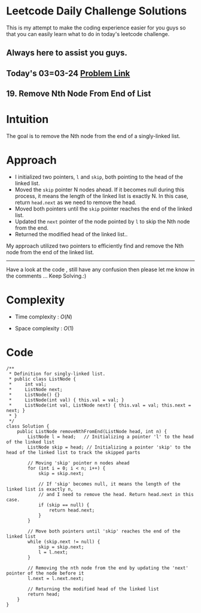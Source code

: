 # Leetcode Daily Challenge Solutions

This is my attempt to make the coding experience easier for you guys so that you can easily learn what to do in today's leetcode challenge.

## Always here to assist you guys.

## Today's 03=03-24 [Problem Link](https://leetcode.com/problems/remove-nth-node-from-end-of-list/description/?envType=daily-question&envId=2024-03-03)
## 19. Remove Nth Node From End of List

# Intuition
<!-- Describe your first thoughts on how to solve this problem. -->
The goal is to remove the Nth node from the end of a singly-linked list.

# Approach
<!-- Describe your approach to solving the problem. -->
- I initialized two pointers, `l` and `skip`, both pointing to the head of the linked list.
- Moved the `skip` pointer N nodes ahead. If it becomes null during this process, it means the length of the linked list is exactly N. In this case, return `head.next` as we need to remove the head.
- Moved both pointers until the `skip` pointer reaches the end of the linked list.
- Updated the `next` pointer of the node pointed by `l` to skip the Nth node from the end.
- Returned the modified head of the linked list..

My approach utilized two pointers to efficiently find and remove the Nth node from the end of the linked list.

---
Have a look at the code , still have any confusion then please let me know in the comments ... Keep Solving.:)
# Complexity
- Time complexity : $O(N)$
<!-- Add your time complexity here, e.g. $$O(n)$$ -->

- Space complexity : $O(1)$
<!-- Add your space complexity here, e.g. $$O(n)$$ -->

# Code
```
/**
 * Definition for singly-linked list.
 * public class ListNode {
 *     int val;
 *     ListNode next;
 *     ListNode() {}
 *     ListNode(int val) { this.val = val; }
 *     ListNode(int val, ListNode next) { this.val = val; this.next = next; }
 * }
 */
class Solution {
    public ListNode removeNthFromEnd(ListNode head, int n) {
        ListNode l = head;   // Initializing a pointer 'l' to the head of the linked list
        ListNode skip = head; // Initializing a pointer 'skip' to the head of the linked list to track the skipped parts

        // Moving 'skip' pointer n nodes ahead
        for (int i = 0; i < n; i++) {
            skip = skip.next;
            
            // If 'skip' becomes null, it means the length of the linked list is exactly n,
            // and I need to remove the head. Return head.next in this case.
            if (skip == null) {
                return head.next;
            }
        }

        // Move both pointers until 'skip' reaches the end of the linked list
        while (skip.next != null) {
            skip = skip.next;
            l = l.next;
        }

        // Removing the nth node from the end by updating the 'next' pointer of the node before it
        l.next = l.next.next;

        // Returning the modified head of the linked list
        return head;
    }
}
```